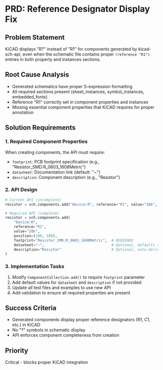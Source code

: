 # PRD: Reference Designator Display Fix

## Problem Statement
KiCAD displays "R?" instead of "R1" for components generated by kicad-sch-api, even when the schematic file contains proper `(reference "R1")` entries in both property and instances sections.

## Root Cause Analysis
- Generated schematics have proper S-expression formatting
- All required sections present (sheet_instances, symbol_instances, embedded_fonts)
- Reference "R1" correctly set in component properties and instances
- Missing essential component properties that KiCAD requires for proper annotation

## Solution Requirements

### 1. Required Component Properties
When creating components, the API must require:
- `footprint`: PCB footprint specification (e.g., "Resistor_SMD:R_0603_1608Metric")
- `datasheet`: Documentation link (default: "~")
- `description`: Component description (e.g., "Resistor")

### 2. API Design
```python
# Current API (incomplete)
resistor = sch.components.add("Device:R", reference="R1", value="10k", position=(100, 100))

# Required API (complete)
resistor = sch.components.add(
    "Device:R", 
    reference="R1", 
    value="10k", 
    position=(100, 100),
    footprint="Resistor_SMD:R_0603_1608Metric",  # REQUIRED
    datasheet="~",                               # Optional, defaults to "~"
    description="Resistor"                       # Optional, auto-derived from lib_id
)
```

### 3. Implementation Tasks
1. Modify `ComponentCollection.add()` to require `footprint` parameter
2. Add default values for `datasheet` and `description` if not provided
3. Update all test files and examples to use new API
4. Add validation to ensure all required properties are present

## Success Criteria
- Generated components display proper reference designators (R1, C1, etc.) in KiCAD
- No "?" symbols in schematic display
- API enforces component completeness from creation

## Priority
Critical - blocks proper KiCAD integration